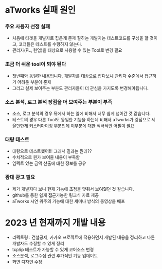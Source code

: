 # aTworks 실패 원인

### 주요 사용자 선정 실패
- 처음에 타겟을 개발자로 잡은게 문제 잘하는 개발자는 테스트코드를 구성을 할 것이고, 코더들은 테스트를 수행하지 않는다.
- 관리자(PL, 현업)을 대상으로 사용할 수 있는 Tool로 변경 필요

### 조금 더 쉬운 tool이 되야 된다
- 첫번째와 동일한 내용입니다. 개발자를 대상으로 잡다보니 관리자 수준에서 접근하기 어려운 부분이 존재
- 그리고 실제 보여주는 부분도 관리자들이 더 관심을 가지도록 변경해야됩니다. 

### 소스 분석, 로그 분석 장점을 더 보여주는 부분이 부족
- 소스, 로그 분석의 경우 뒤에서 하는 일에 비해서 너무 쉽게 넘어간 것 같습니다. 
- 테스트의 경우 다른 Tool도 동일한 기능을 하는데 비해서 aTworks가 강점으로 세울만한게 커스터마이징 부분인데 이부분에 대한 적극적인 어필이 필요

### 대량 테스트
- 대량으로 테스트했어!!! 그래서 결과는 뭔데?? 
- 수치적으로 뭔가 보여줄 내용이 부족함 
- 임펙트 있는 금액 산출에 대한 정보를 공유 

### 광대 광고 필요
- 제가 개발자다 보니 현재 기능에 초점을 맞춰서 보여줬던 것 같습니다. 
- github를 통한 쉽게 접근가능한 링크식 자료 제공
- aTworks 시연 위주의 기능에 대한 세미나 방식의 동영상을 배포


# 2023 년 현재까지 개발 내용

- 리펙토링 : 건설공제, 카카오 프로젝트에 적용하면서 개발된 내용을 정리하고 다른 개발자도 수정할 수 있게 정리
- tcp/ip 테스트가 가능할 수 있게 코어소스 변경 
- 소스분석, 로그수집 관련 추가적인 기능 업데이트 
- 화면 디자인 수정 
